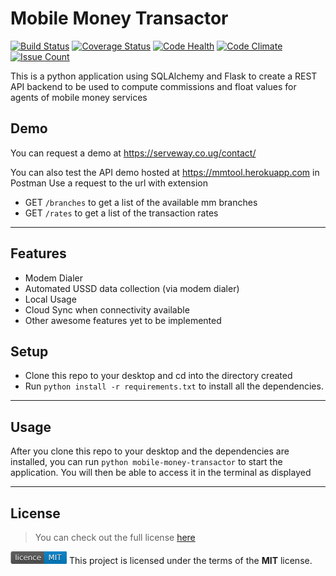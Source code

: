 Mobile Money Transactor
============

[![Build Status](https://travis-ci.org/Elbertbiggs360/mobile-money-transactor.svg?branch=master)](https://travis-ci.org/Elbertbiggs360/mobile-money-transactor)
[![Coverage Status](https://coveralls.io/repos/github/Elbertbiggs360/mobile-money-transactor/badge.svg?branch=master)](https://coveralls.io/github/Elbertbiggs360/mobile-money-transactor?branch=master)
[![Code Health](https://landscape.io/github/Elbertbiggs360/mobile-money-transactor/master/landscape.svg?style=flat)](https://landscape.io/github/Elbertbiggs360/mobile-money-transactor/master)
[![Code Climate](https://codeclimate.com/github/Elbertbiggs360/mobile-money-transactor/badges/gpa.svg)](https://codeclimate.com/github/Elbertbiggs360/mobile-money-transactor)
[![Issue Count](https://codeclimate.com/github/Elbertbiggs360/mobile-money-transactor/badges/issue_count.svg)](https://codeclimate.com/github/Elbertbiggs360/mobile-money-transactor)


This is a python application using SQLAlchemy and Flask 
to create a REST API backend to be used to compute commissions and float values
for agents of mobile money services

## Demo
You can request a demo at https://serveway.co.ug/contact/

You can also test the API demo hosted at https://mmtool.herokuapp.com in Postman
Use a request to the url with extension 
- GET `/branches` to get a list of the available mm branches
- GET `/rates` to get a list of the transaction rates

---

## Features
- Modem Dialer
- Automated USSD data collection (via modem dialer)
- Local Usage
- Cloud Sync when connectivity available
- Other awesome features yet to be implemented


## Setup
- Clone this repo to your desktop and cd into the directory created
- Run `python install -r requirements.txt` to install all the dependencies.

---

## Usage
After you clone this repo to your desktop and the dependencies are installed, you can run  `python mobile-money-transactor` to start the application. You will then be able to access it in the terminal as displayed

---

## License
>You can check out the full license [here](https://github.com/elbertbiggs360/mobile-money-transactor/blob/master/LICENSE)

![MIT License](https://github.com/elbertbiggs360/mobile-money-transactor/blob/master/mit.png)
This project is licensed under the terms of the **MIT** license.